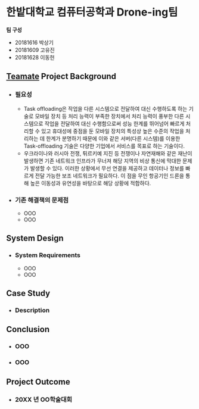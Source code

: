 # 한밭대학교 컴퓨터공학과 Drone-ing팀

**팀 구성**
- 20181616 박상기 
- 20181609 고유진
- 20181628 이동헌

## <u>Teamate</u> Project Background
- ### 필요성
  - Task offloading은 작업을 다른 시스템으로 전달하여 대신 수행하도록 하는 기술로 모바일 장치 등 처리 능력이 부족한 장치에서 처리 능력이 풍부한 다른 시스템으로 작업을 전달하여 대신 수행함으로써 성능 한계를 뛰어넘어 빠르게 처리할 수 있고 휴대성에 중점을 둔 모바일 장치의 특성상 높은 수준의 작업을 처리하는 데 한계가 분명하기 때문에 이와 같은 서버(다른 시스템)를 이용한 Task-offloading 기술은 다양한 기업에서 서비스를 목표로 하는 기술이다.
  - 우크라이나와 러시아 전쟁, 튀르키예 지진 등 전쟁이나 자연재해와 같은 재난이 발생하면 기존 네트워크 인프라가 무너져 해당 지역의 비상 통신에 막대한 문제가 발생할 수 있다. 이러한 상황에서 무선 연결을 제공하고 데이터나 정보를 빠르게 전달 가능한 보조 네트워크가 필요하다. 이 점을 무인 항공기인 드론을 통해 높은 이동성과 유연성을 바탕으로 해당 상황에 적합하다.
- ### 기존 해결책의 문제점
  - OOO
  - OOO
  
## System Design
  - ### System Requirements
    - OOO
    - OOO
    
## Case Study
  - ### Description
  
  
## Conclusion
  - ### OOO
  - ### OOO
  
## Project Outcome
- ### 20XX 년 OO학술대회 
